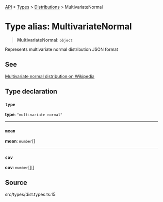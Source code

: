 [API](../../../../../API.md) > [Types](../../../index.md) > [Distributions](../index.md) > MultivariateNormal

# Type alias: MultivariateNormal

> **MultivariateNormal**: `object`

Represents multivariate normal distribution JSON format

## See

[Multivariate normal distribution on Wikipedia](https://en.wikipedia.org/wiki/Multivariate_normal_distribution)

## Type declaration

### `type`

**type**: `"multivariate-normal"`

---

### `mean`

**mean**: `number`[]

---

### `cov`

**cov**: `number`[][]

## Source

src/types/dist.types.ts:15
